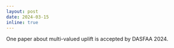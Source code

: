 ```yaml
---
layout: post
date: 2024-03-15
inline: true
---
```


One paper about multi-valued uplift is accepted by DASFAA 2024.
